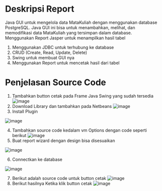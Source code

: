 # Deskripsi Report
Java GUI untuk mengelola data MataKuliah dengan menggunakan database PostgreSQL. Java GUI ini bisa untuk menambahkan, melihat, dan memodifikasi data MataKuliah yang tersimpan dalam database. Menggunakan Report Jasper untuk menampilkan hasil tabel

1. Menggunakan JDBC untuk terhubung ke database
2. CRUD (Create, Read, Update, Delete)
3. Swing untuk membuat GUI nya
4. Menggunakan Report untuk mencetak hasil dari tabel

# Penjelasan Source Code
1. Tambahkan button cetak pada Frame Java Swing yang sudah tersedia
![image](https://github.com/user-attachments/assets/7851f3ad-615a-4ccd-a599-f287d0ea429a)
2. Download Library dan tambahkan pada Netbeans
![image](https://github.com/user-attachments/assets/57ea2ebc-76d1-4b33-8c58-852e8709e2ab)
3. Install Plugin

![image](https://github.com/user-attachments/assets/2e0fa92c-544e-4f81-a252-135247a1c0c8)

4. Tambahkan source code kedalam vm Options dengan code seperti berikut
![image](https://github.com/user-attachments/assets/8d72340d-84ec-44f3-ba37-1fe559f9776e)
5. Buat report wizard dengan design bisa disesuaikan

![image](https://github.com/user-attachments/assets/f397b082-68a8-46ba-bf8d-f9d61f2065fe)

6. Connectkan ke database

![image](https://github.com/user-attachments/assets/a37a9375-fd87-4baf-95d4-757bc62fe2a6)

7. Berikut adalah source code untuk button cetak
![image](https://github.com/user-attachments/assets/46687605-e385-4202-9652-a3c7ed12cc1d)
8. Berikut hasilnya Ketika klik button cetak
![image](https://github.com/user-attachments/assets/bb3f40dd-3651-4a85-a824-1616cb953671)







